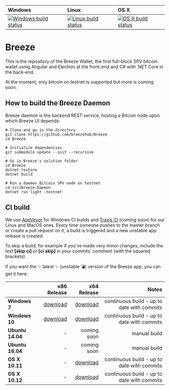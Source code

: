 | Windows | Linux | OS X |
| :---- | :------ | :---- |
[![Windows build status][1]][2] | [![Linux build status][3]][4] | [![OS X build status][5]][6] | 

[1]: https://ci.appveyor.com/api/projects/status/j1evinfefeetctvk?svg=true
[2]: https://ci.appveyor.com/project/breezehub/breeze
[3]: https://travis-ci.org/breezehub/Breeze.svg?branch=master
[4]: https://travis-ci.org/breezehub/Breeze
[5]: https://travis-ci.org/breezehub/Breeze.svg?branch=master
[6]: https://travis-ci.org/breezehub/Breeze


# Breeze

This is the repository of the Breeze Wallet, the first full-block SPV bitcoin wallet using Angular and Electron at the front-end and C# with .NET Core in the back-end.

At the moment, only bitcoin on testnet is supported but more is coming soon. 

## How to build the Breeze Daemon

Breeze daemon is the backend REST service, hosting a Bitcoin node upon which Breeze UI depends:

```
# Clone and go in the directory
git clone https://github.com/breezehub/Breeze
cd Breeze

# Initialize dependencies
git submodule update --init --recursive

# Go in Breeze's solution folder
cd Breeze
dotnet restore
dotnet build

# Run a daemon Bitcoin SPV node on testnet
cd src/Breeze.Daemon
dotnet run light -testnet
```

CI build
-----------

We use [AppVeyor](https://www.appveyor.com/) for Windows CI builds and [Travis CI](https://travis-ci.org/) (coming soon) for our Linux and MacOS ones.
Every time someone pushes to the master branch or create a pull request on it, a build is triggered and a new unstable app release is created.

To skip a build, for example if you've made very minor changes, include the text **[skip ci]** or **[ci skip]** in your commits' comment (with the squared brackets).

If you want the :sparkles: latest :sparkles: (unstable :bomb:) version of the Breeze app, you can get it here: 

|    | x86 Release | x64 Release | Notes |
|:---|----------------:|------------------:|------------------:|
|**Windows 7**| [download][7] | [download][8] | continuous build - up to date with commits |
|**Windows 10**| [download][9] | [download][10] | continuous build - up to date with commits | 
|**Ubuntu 14.04**| - | coming soon | manual build |
|**Ubuntu 16.04**| - | coming soon | manual build |
|**OS X 10.11**| - | [download][13] |  continuous build - up to date with commits |
|**OS X 10.12**| - | [download][14] |  continuous build - up to date with commits |


[7]: https://ci.appveyor.com/api/projects/breezehub/breeze/artifacts/breeze_out/breeze-win7-x86-Release.zip?job=Environment%3A%20win_runtime%3Dwin7-x86%2C%20arch%3Dia32%2C%20plat%3Dwin32
[8]: https://ci.appveyor.com/api/projects/breezehub/breeze/artifacts/breeze_out/breeze-win7-x64-Release.zip?job=Environment%3A%20win_runtime%3Dwin7-x64%2C%20arch%3Dx64%2C%20plat%3Dwin32
[9]: https://ci.appveyor.com/api/projects/breezehub/breeze/artifacts/breeze_out/breeze-win10-x86-Release.zip?job=Environment%3A%20win_runtime%3Dwin10-x86%2C%20arch%3Dia32%2C%20plat%3Dwin32
[10]: https://ci.appveyor.com/api/projects/breezehub/breeze/artifacts/breeze_out/breeze-win10-x64-Release.zip?job=Environment%3A%20win_runtime%3Dwin10-x64%2C%20arch%3Dx64%2C%20plat%3Dwin32
[11]: https://github.com/breezehub/Breeze/releases/download/cd-unstable/breeze-ubuntu.14.04-x64-Release.zip
[12]: https://github.com/breezehub/Breeze/releases/download/cd-unstable/breeze-ubuntu.14.04-x64-Release.zip
[13]: https://github.com/breezehub/Breeze/releases/download/cd-unstable/breeze-osx.10.11-x64-Release.zip
[14]: https://github.com/breezehub/Breeze/releases/download/cd-unstable/breeze-osx.10.12-x64-Release.zip


